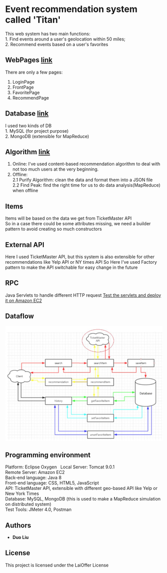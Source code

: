 # Event recommendation system called 'Titan'
This web system has two main functions:  
	1. Find events around a user's geolocation within 50 miles;  
	2. Recommend events based on a user's favorites  

## WebPages [link](https://github.com/DuoL/Event_Recommendation_Java/blob/master/WebContent/)
There are only a few pages:
1. LoginPage
2. FrontPage
3. FavoritePage
4. RecommendPage  

## Database [link](https://github.com/DuoL/Event_Recommendation_Java/tree/master/src/db)
I used two kinds of DB   
	1. MySQL (for project purpose)  
	2. MongoDB (extensible for MapReduce)


## Algorithm [link](https://github.com/DuoL/Event_Recommendation_Java/tree/master/src/algorithm)
1. Online: I've used content-based recommendation algorithm to deal with not too much users at the very beginning.  
2. Offline:  
	2.1 Purify Algorithm: clean the data and format them into a JSON file  
	2.2 Find Peak: find the right time for us to do data analysis(MapReduce) when offline  


## Items
Items will be based on the data we get from TicketMaster API  
So in a case there could be some attributes missing, we need a builder pattern to avoid creating so much constructors  

## External API
Here I used TicketMaster API, but this system is also extensible for other recommendations like Yelp API or NY times API
So Here I've used Factory pattern to make the API switchable for easy change in the future

## RPC 
Java Servlets to handle different HTTP request
[Test the servlets and deploy it on Amazon EC2](https://github.com/DuoL/Event_Recommendation_Java/tree/master/src/rpc)

## Dataflow 
![image](https://github.com/DuoL/Event_Recommendation_Java/blob/master/images/DataFlow.JPG)  
## Programming environment
 Platform: Eclipse Oxygen   
 Local Server: Tomcat 9.0.1  
 Remote Server: Amazon EC2  
 Back-end language: Java 8  
 Front-end language: CSS, HTML5, JavaScript    
 API: TicketMaster API, extensible with different geo-based API like Yelp or New York Times    
 Database: MySQL, MongoDB (this is used to make a MapReduce simulation on distributed system)  
 Test Tools: JMeter 4.0, Postman  

## Authors

* **Duo Liu** 

## License
This project is licensed under the LaiOffer License 
